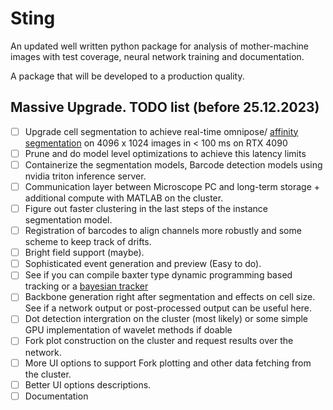 # Sting

An updated well written python package for analysis of mother-machine images with test coverage, neural network training and documentation.

A package that will be developed to a production quality.


## Massive Upgrade. TODO list (before 25.12.2023)

- [ ] Upgrade cell segmentation to achieve real-time omnipose/ [affinity segmentation](https://github.com/ryanirl/torchvf) on 4096 x 1024 images in < 100 ms on RTX 4090
- [ ] Prune and do model level optimizations to achieve this latency limits
- [ ] Containerize the segmentation models, Barcode detection models using nvidia triton inference server.
- [ ] Communication layer between Microscope PC and long-term storage + additional compute with MATLAB on the cluster.
- [ ] Figure out faster clustering in the last steps of the instance segmentation model.
- [ ] Registration of barcodes to align channels more robustly and some scheme to keep track of drifts.
- [ ] Bright field support (maybe).
- [ ] Sophisticated event generation and preview (Easy to do).
- [ ] See if you can compile baxter type dynamic programming based tracking or a [bayesian tracker](https://github.com/quantumjot/btrack)
- [ ] Backbone generation right after segmentation and effects on cell size. See if a network output or post-processed output can be useful here.
- [ ] Dot detection intergration on the cluster (most likely) or some simple GPU implementation of wavelet methods if doable
- [ ] Fork plot construction on the cluster and request results over the network.
- [ ] More UI options to support Fork plotting and other data fetching from the cluster.
- [ ] Better UI options descriptions.
- [ ] Documentation